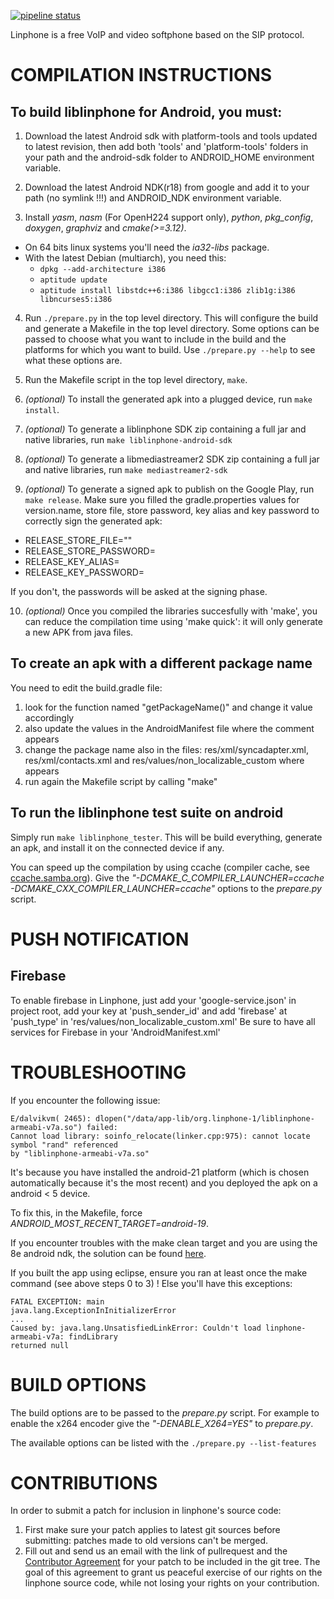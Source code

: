[![pipeline status](https://gitlab.linphone.org/BC/public/linphone-android/badges/master/pipeline.svg)](https://gitlab.linphone.org/BC/public/linphone-android/commits/master)

Linphone is a free VoIP and video softphone based on the SIP protocol.

# COMPILATION INSTRUCTIONS

## To build liblinphone for Android, you must:

1. Download the latest Android sdk with platform-tools and tools updated to latest revision, then add both 'tools' and 'platform-tools' folders in your path and the android-sdk folder to ANDROID_HOME environment variable.

2. Download the latest Android NDK(r18) from google and add it to your path (no symlink !!!) and ANDROID_NDK environment variable.

3. Install _yasm_, _nasm_ (For OpenH224 support only), _python_, _pkg_config_, _doxygen_, _graphviz_ and _cmake(>=3.12)_.
  * On 64 bits linux systems you'll need the _ia32-libs_ package.
  * With the latest Debian (multiarch), you need this:
    * `dpkg --add-architecture i386`
    * `aptitude update`
    * `aptitude install libstdc++6:i386 libgcc1:i386 zlib1g:i386 libncurses5:i386`

4. Run `./prepare.py` in the top level directory. This will configure the build and generate a Makefile in the top level directory. Some options can be passed to choose what you want to include in the build and the platforms for which you want to build. Use `./prepare.py --help` to see what these options are.

5. Run the Makefile script in the top level directory, `make`.

6. _(optional)_ To install the generated apk into a plugged device, run	`make install`.

7. _(optional)_ To generate a liblinphone SDK zip containing a full jar and native libraries, run `make liblinphone-android-sdk`

8. _(optional)_ To generate a libmediastreamer2 SDK zip containing a full jar and native libraries, run `make mediastreamer2-sdk`

9. _(optional)_ To generate a signed apk to publish on the Google Play, run `make release`. Make sure you filled the gradle.properties values for version.name, store file, store password, key alias and key password to correctly sign the generated apk:
  * RELEASE_STORE_FILE=""
  * RELEASE_STORE_PASSWORD=
  * RELEASE_KEY_ALIAS=
  * RELEASE_KEY_PASSWORD=

  If you don't, the passwords will be asked at the signing phase.

10. _(optional)_ Once you compiled the libraries succesfully with 'make', you can reduce the compilation time using 'make quick': it will only generate a new APK from java files.

## To create an apk with a different package name

You need to edit the build.gradle file:

1. look for the function named "getPackageName()" and change it value accordingly
2. also update the values in the AndroidManifest file where the comment <!-- Change package ! --> appears
3. change the package name also in the files: res/xml/syncadapter.xml, res/xml/contacts.xml and res/values/non_localizable_custom where <!-- Change package ! --> appears
4. run again the Makefile script by calling "make"

## To run the liblinphone test suite on android

Simply run `make liblinphone_tester`. This will be build everything, generate an apk, and install it on the connected device if any.

You can speed up the compilation by using ccache (compiler cache, see [ccache.samba.org](https://ccache.samba.org/)). Give the *"-DCMAKE_C_COMPILER_LAUNCHER=ccache -DCMAKE_CXX_COMPILER_LAUNCHER=ccache"* options to the *prepare.py* script.

# PUSH NOTIFICATION

## Firebase

To enable firebase in Linphone, just add your 'google-service.json' in project root, add your key at 'push_sender_id' and add 'firebase' at 'push_type' in 'res/values/non_localizable_custom.xml'
Be sure to have all services for Firebase in your 'AndroidManifest.xml'

# TROUBLESHOOTING

If you encounter the following issue:

```
E/dalvikvm( 2465): dlopen("/data/app-lib/org.linphone-1/liblinphone-armeabi-v7a.so") failed:
Cannot load library: soinfo_relocate(linker.cpp:975): cannot locate symbol "rand" referenced
by "liblinphone-armeabi-v7a.so"
```

It's because you have installed the android-21 platform (which is chosen automatically because it's the most recent) and you deployed the apk on a android < 5 device.

To fix this, in the Makefile, force *ANDROID_MOST_RECENT_TARGET=android-19*.

If you encounter troubles with the make clean target and you are using the 8e android ndk, the solution can be found [here](https://groups.google.com/forum/?fromgroups=#!topic/android-ndk/3wIbb-h3nDU).

If you built the app using eclipse, ensure you ran at least once the make command (see above steps 0 to 3) ! Else you'll have this exceptions:

```
FATAL EXCEPTION: main
java.lang.ExceptionInInitializerError
...
Caused by: java.lang.UnsatisfiedLinkError: Couldn't load linphone-armeabi-v7a: findLibrary
returned null
```

# BUILD OPTIONS

The build options are to be passed to the *prepare.py* script. For example to enable the x264 encoder give the *"-DENABLE_X264=YES"* to *prepare.py*.

The available options can be listed with the `./prepare.py --list-features`

# CONTRIBUTIONS

In order to submit a patch for inclusion in linphone's source code:

1.    First make sure your patch applies to latest git sources before submitting: patches made to old versions can't be merged.
2.    Fill out and send us an email with the link of pullrequest and the [Contributor Agreement](http://www.belledonne-communications.com/downloads/Belledonne_communications_CA.pdf) for your patch to be included in the git tree. The goal of this agreement to grant us peaceful exercise of our rights on the linphone source code, while not losing your rights on your contribution.

